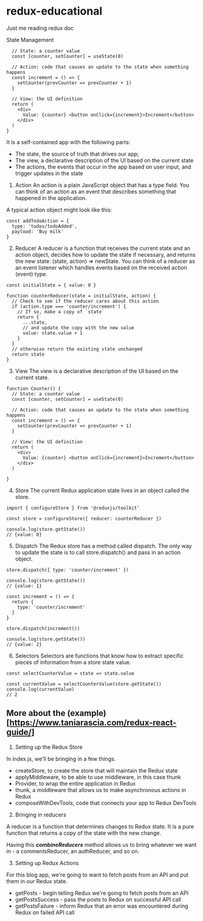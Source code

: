 # redux-educational
Just me reading redux doc

State Management

```function Counter() {
  // State: a counter value
  const [counter, setCounter] = useState(0)

  // Action: code that causes an update to the state when something happens
  const increment = () => {
    setCounter(prevCounter => prevCounter + 1)
  }

  // View: the UI definition
  return (
    <div>
      Value: {counter} <button onClick={increment}>Increment</button>
    </div>
  )
}
```

It is a self-contained app with the following parts:

- The state, the source of truth that drives our app;
- The view, a declarative description of the UI based on the current state
- The actions, the events that occur in the app based on user input, and trigger updates in the state

1. Action
An action is a plain JavaScript object that has a type field. You can think of an action as an event that describes something that happened in the application.

A typical action object might look like this:

```
const addTodoAction = {
  type: 'todos/todoAdded',
  payload: 'Buy milk'
}
```

2. Reducer
A reducer is a function that receives the current state and an action object, decides how to update the state if necessary, and returns the new state: (state, action) => newState. You can think of a reducer as an event listener which handles events based on the received action (event) type.

```
const initialState = { value: 0 }

function counterReducer(state = initialState, action) {
  // Check to see if the reducer cares about this action
  if (action.type === 'counter/increment') {
    // If so, make a copy of `state`
    return {
      ...state,
      // and update the copy with the new value
      value: state.value + 1
    }
  }
  // otherwise return the existing state unchanged
  return state
}
```

3. View
The view is a declarative description of the UI based on the current state.

```
function Counter() {
  // State: a counter value
  const [counter, setCounter] = useState(0)

  // Action: code that causes an update to the state when something happens
  const increment = () => {
    setCounter(prevCounter => prevCounter + 1)
  }

  // View: the UI definition
  return (
    <div>
      Value: {counter} <button onClick={increment}>Increment</button>
    </div>
  )

}
```

4. Store
The current Redux application state lives in an object called the store.

```
import { configureStore } from '@reduxjs/toolkit'

const store = configureStore({ reducer: counterReducer })

console.log(store.getState())
// {value: 0}
```

5. Dispatch
The Redux store has a method called dispatch. The only way to update the state is to call store.dispatch() and pass in an action object. 

```
store.dispatch({ type: 'counter/increment' })

console.log(store.getState())
// {value: 1}
```

```
const increment = () => {
  return {
    type: 'counter/increment'
  }
}

store.dispatch(increment())

console.log(store.getState())
// {value: 2}
```

6. Selectors
Selectors are functions that know how to extract specific pieces of information from a store state value.

```
const selectCounterValue = state => state.value

const currentValue = selectCounterValue(store.getState())
console.log(currentValue)
// 2
```

## More about the (example)[https://www.taniarascia.com/redux-react-guide/]

1. Setting up the Redux Store

In index.js, we'll be bringing in a few things.

- createStore, to create the store that will maintain the Redux state
- applyMiddleware, to be able to use middleware, in this case thunk
- Provider, to wrap the entire application in Redux
- thunk, a middleware that allows us to make asynchronous actions in Redux
- composeWithDevTools, code that connects your app to Redux DevTools

2. Bringing in reducers

A reducer is a function that determines changes to Redux state. It is a pure function that returns a copy of the state with the new change.

Having this ***combineReducers*** method allows us to bring whatever we want in - a commentsReducer, an authReducer, and so on.

3. Setting up Redux Actions

For this blog app, we're going to want to fetch posts from an API and put them in our Redux state.

- getPosts - begin telling Redux we're going to fetch posts from an API
- getPostsSuccess - pass the posts to Redux on successful API call
- getPostsFailure - inform Redux that an error was encountered during Redux on failed API call